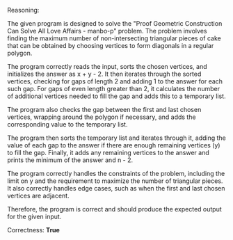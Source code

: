 Reasoning:

The given program is designed to solve the "Proof Geometric Construction Can Solve All Love Affairs - manbo-p" problem. The problem involves finding the maximum number of non-intersecting triangular pieces of cake that can be obtained by choosing vertices to form diagonals in a regular polygon.

The program correctly reads the input, sorts the chosen vertices, and initializes the answer as x + y - 2. It then iterates through the sorted vertices, checking for gaps of length 2 and adding 1 to the answer for each such gap. For gaps of even length greater than 2, it calculates the number of additional vertices needed to fill the gap and adds this to a temporary list.

The program also checks the gap between the first and last chosen vertices, wrapping around the polygon if necessary, and adds the corresponding value to the temporary list.

The program then sorts the temporary list and iterates through it, adding the value of each gap to the answer if there are enough remaining vertices (y) to fill the gap. Finally, it adds any remaining vertices to the answer and prints the minimum of the answer and n - 2.

The program correctly handles the constraints of the problem, including the limit on y and the requirement to maximize the number of triangular pieces. It also correctly handles edge cases, such as when the first and last chosen vertices are adjacent.

Therefore, the program is correct and should produce the expected output for the given input.

Correctness: **True**
